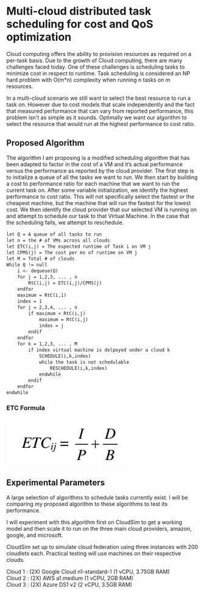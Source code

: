 # Multi-cloud distributed task scheduling for cost and QoS optimization


Cloud computing offers the ability to provision resources as required on a per-task basis. Due to the growth of Cloud computing, there are many challenges faced today. One of these challenges is scheduling tasks to minimize cost in respect to runtime. Task scheduling is considered an NP hard problem with O(m*n) complexity when running n tasks on m resources.

In a multi-cloud scenario we still want to select the best resource to run a task on. However due to cost models that scale independently and the fact that measured performance that can vary from reported performance, this problem isn't as simple as it sounds. Optimally we want our algorithm to select the resource that would run at the highest performance to cost ratio. 

## Proposed Algorithm

The algorithm I am proposing is a modified scheduling algorithm that has been adapted to factor in the cost of a VM and it’s actual performance versus the performance as reported by the cloud provider. The first step is to initialize a queue of all the tasks we want to run. We then start by building a cost to performance ratio for each machine that we want to run the current task on. After some variable initialization, we identify the highest performance to cost ratio. This will not specifically select the fastest or the cheapest machine, but the  machine that will run the fastest for the lowest cost. We then identify the cloud provider that our selected VM is running on and attempt to schedule our task to that Virtual Machine. In the case that the scheduling fails, we attempt to reschedule.

```
let Q = A queue of all tasks to run
let n = the # of VMs across all clouds
let ETC(i,j) = The expected runtime of Task i on VM j
let CPMS(j) = The cost per ms of runtime on VM j
let M = Total # of clouds
While Q != null
    i <- dequeue(Q)
    for j = 1,2,3, ... , n
        RtC(i,j) = ETC(i,j)/CPMS(j)
    endfor
    maximum = RtC(i,1)
    index = 1
    for j = 2,3,4, ... , n
        if maximum < RtC(i,j)
            maximum = RtC(i,j)
            index = j
        endif
    endfor
    for k = 1,2,3, ... , M
        if index virtual machine is delpoyed under a cloud k
            SCHEDULE(i,k,index)
            while the task is not schedulable
                RESCHEDULE(i,k,index)
            endwhile
        endif
    endfor
endwhile
```
### ETC Formula

![alt text](img/etc_formula.png "Logo Title Text 2")

## Experimental Parameters

A large selection of algorithms to schedule tasks currently exist. I will be comparing my proposed algorithm to these algorithms to test its performance.

I will experiment with this algorithm first on CloudSim to get a working model and then scale it to run on the three main cloud providers, amazon, google, and microsoft.

CloudSim set up to simulate cloud federation using three instances with 200 cloudlets each.
Practical testing will use machines on their respective clouds. 

Cloud 1 : (2X) Google Cloud n1-standard-1 (1 vCPU, 3.75GB RAM)\
Cloud 2 : (2X) AWS a1.medium (1 vCPU, 2GB RAM)\
Cloud 3 : (2X) Azure DS1 v2 (2 vCPU, 3.5GB RAM)